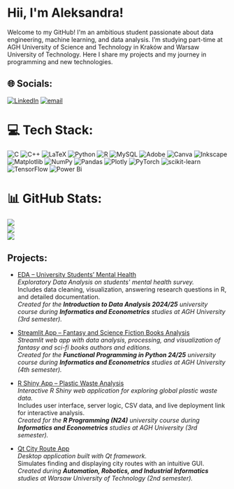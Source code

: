 # Hii, I'm Aleksandra!
Welcome to my GitHub! I'm an ambitious student passionate about data engineering, machine learning, and data analysis. I’m studying part-time at AGH University of Science and Technology in Kraków and Warsaw University of Technology. Here I share my projects and my journey in programming and new technologies.


## 🌐 Socials:
[![LinkedIn](https://img.shields.io/badge/LinkedIn-%230077B5.svg?logo=linkedin&logoColor=white)](https://linkedin.com/in/www.linkedin.com/in/aleksandra-konopelska-684592331) [![email](https://img.shields.io/badge/Email-D14836?logo=gmail&logoColor=white)](mailto:aleksandrakn16@gmail.com) 

# 💻 Tech Stack:
![C](https://img.shields.io/badge/c-%2300599C.svg?style=for-the-badge&logo=c&logoColor=white) ![C++](https://img.shields.io/badge/c++-%2300599C.svg?style=for-the-badge&logo=c%2B%2B&logoColor=white) ![LaTeX](https://img.shields.io/badge/latex-%23008080.svg?style=for-the-badge&logo=latex&logoColor=white) ![Python](https://img.shields.io/badge/python-3670A0?style=for-the-badge&logo=python&logoColor=ffdd54) ![R](https://img.shields.io/badge/r-%23276DC3.svg?style=for-the-badge&logo=r&logoColor=white) ![MySQL](https://img.shields.io/badge/mysql-4479A1.svg?style=for-the-badge&logo=mysql&logoColor=white) ![Adobe](https://img.shields.io/badge/adobe-%23FF0000.svg?style=for-the-badge&logo=adobe&logoColor=white) ![Canva](https://img.shields.io/badge/Canva-%2300C4CC.svg?style=for-the-badge&logo=Canva&logoColor=white) ![Inkscape](https://img.shields.io/badge/Inkscape-e0e0e0?style=for-the-badge&logo=inkscape&logoColor=080A13) ![Matplotlib](https://img.shields.io/badge/Matplotlib-%23ffffff.svg?style=for-the-badge&logo=Matplotlib&logoColor=black) ![NumPy](https://img.shields.io/badge/numpy-%23013243.svg?style=for-the-badge&logo=numpy&logoColor=white) ![Pandas](https://img.shields.io/badge/pandas-%23150458.svg?style=for-the-badge&logo=pandas&logoColor=white) ![Plotly](https://img.shields.io/badge/Plotly-%233F4F75.svg?style=for-the-badge&logo=plotly&logoColor=white) ![PyTorch](https://img.shields.io/badge/PyTorch-%23EE4C2C.svg?style=for-the-badge&logo=PyTorch&logoColor=white) ![scikit-learn](https://img.shields.io/badge/scikit--learn-%23F7931E.svg?style=for-the-badge&logo=scikit-learn&logoColor=white) ![TensorFlow](https://img.shields.io/badge/TensorFlow-%23FF6F00.svg?style=for-the-badge&logo=TensorFlow&logoColor=white) ![Power Bi](https://img.shields.io/badge/power_bi-F2C811?style=for-the-badge&logo=powerbi&logoColor=black)
# 📊 GitHub Stats:
![](https://github-readme-stats.vercel.app/api?username=aleksandrak671&theme=dark&hide_border=false&include_all_commits=true&count_private=true)<br/>
![](https://nirzak-streak-stats.vercel.app/?user=aleksandrak671&theme=dark&hide_border=false)<br/>
![](https://github-readme-stats.vercel.app/api/top-langs/?username=aleksandrak671&theme=dark&hide_border=false&include_all_commits=true&count_private=true&layout=compact)


## Projects: 
- [EDA – University Students’ Mental Health](https://github.com/aleksandrak671/EDA-Zdrowie-psychiczne-Student-w-University-Students-Mental-Health-)  
  *Exploratory Data Analysis on students' mental health survey.*  
  Includes data cleaning, visualization, answering research questions in R, and detailed documentation.  
  _Created for the **Introduction to Data Analysis 2024/25** university course during **Informatics and Econometrics** studies at AGH University (3rd semester)._

- [Streamlit App – Fantasy and Science Fiction Books Analysis](https://github.com/aleksandrak671/Streamlit-App-Fantasy-and-Science-Fiction-Books-Analysis-of-Authors-and-Number-of-Editions)  
  *Streamlit web app with data analysis, processing, and visualization of fantasy and sci-fi books authors and editions.*  
  _Created for the **Functional Programming in Python 24/25** university course during **Informatics and Econometrics** studies at AGH University (4th semester)._

- [R Shiny App – Plastic Waste Analysis](https://github.com/aleksandrak671/R-Shiny)  
  *Interactive R Shiny web application for exploring global plastic waste data.*  
  Includes user interface, server logic, CSV data, and live deployment link for interactive analysis.  
  _Created for the **R Programming (N24)** university course during **Informatics and Econometrics** studies at AGH University (3rd semester)._

- [Qt City Route App](https://github.com/aleksandrak671/Qt-City-Route-App)  
  *Desktop application built with Qt framework.*  
  Simulates finding and displaying city routes with an intuitive GUI.  
  _Created during **Automation, Robotics, and Industrial Informatics** studies at Warsaw University of Technology (2nd semester)._
